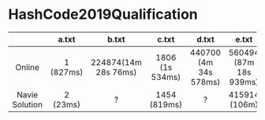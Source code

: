 # HashCode2019Qualification


|                |   a.txt   |        b.txt         |      c.txt      |         d.txt         |         e.txt          |
|:--------------:|:---------:|:--------------------:|:---------------:|:---------------------:|:----------------------:|
|     Online     | 1 (827ms) | 224874(14m 28s 76ms) | 1806 (1s 534ms) | 440700 (4m 34s 578ms) | 560494 (87m 18s 939ms) |
| Navie Solution | 2 (23ms)  |          ?           |  1454 (819ms)   |           ?           |     415914 (106m)      |
